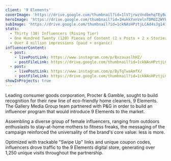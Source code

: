```yaml
---
client: '9 Elements'
coverImage: 'https://drive.google.com/thumbnail?id=1lV7jrwzVndbehqTEyBwsajc-Pg14Fekt'
heroImage: 'https://drive.google.com/thumbnail?id=1HukkYxnVelnTDMdI2WYk2R_k07lyZnqz'
subImage: 'https://drive.google.com/thumbnail?id=1ckNAsHPztjLCAd4sJg1418cdwXX9mof_'
stats:
  - Thirty (30) Influencers (Rising Tier)
  - One Hundred Twenty (120) Pieces of Content (2 x Posts + 2 x Stories w/ Swipe Up)
  - Over 4 million impressions (paid + organic)
influencerContent:
  - post:
    - livePostLink: https://www.instagram.com/p/BxzauaslhHZ/
    - postFileLink: https://drive.google.com/thumbnail?id=1ckNAsHPztjLCAd4sJg1418cdwXX9mof_
  - post:
    - livePostLink: https://www.instagram.com/p/ByTqTwaAmfX/
    - postFileLink: https://drive.google.com/thumbnail?id=1ckNAsHPztjLCAd4sJg1418cdwXX9mof_
showInProjects: true
---
```

  
Leading consumer goods corporation, Procter & Gamble, sought to build recognition for their new line of eco-friendly home cleaners, 9 Elements. The Gallery Media Group team partnered with P&G in order to build an influencer program that would introduce 9 Elements to the market.

Assembling a diverse group of female influencers, ranging from outdoors enthusiasts to stay-at-home mothers to fitness freaks, the messaging of the campaign reinforced the universality of the brand's core value: less is more.

Optimized with trackable "Swipe Up" links and unique coupon codes, influencers drove traffic to the 9 Elements digital store, generating over 1,250 unique visits throughout the partnership.